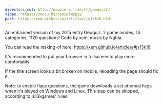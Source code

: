 ```yaml
---
directors_cut: http://meuziere.free.fr/geoquiz2/
video: https://youtu.be/j6oS6lWzpy8
post: https://xem.github.io/articles/js13k18.html
---
```

An enhanced version of my 2015 entry Geoquiz.
2 game modes, 14 categories, 1120 questions!
Code by xem, music by Nghia.

You can read the making-of here: https://xem.github.io/articles/#js13k18

It's recommended to put your browser in fullscreen to play more comfortably.

If the title screen looks a bit broken on mobile, reloading the page should fix it.

Note: to enable flags questions, the game downloads a set of emoji flags when it's played on Windows and Linux. This step can be skipped, according to js13kgames' rules.